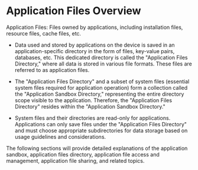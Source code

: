 # Application Files Overview  

Application Files: Files owned by applications, including installation files, resource files, cache files, etc.  

- Data used and stored by applications on the device is saved in an application-specific directory in the form of files, key-value pairs, databases, etc. This dedicated directory is called the "Application Files Directory," where all data is stored in various file formats. These files are referred to as application files.  

- The "Application Files Directory" and a subset of system files (essential system files required for application operation) form a collection called the "Application Sandbox Directory," representing the entire directory scope visible to the application. Therefore, the "Application Files Directory" resides within the "Application Sandbox Directory."  

- System files and their directories are read-only for applications. Applications can only save files under the "Application Files Directory" and must choose appropriate subdirectories for data storage based on usage guidelines and considerations.  

The following sections will provide detailed explanations of the application sandbox, application files directory, application file access and management, application file sharing, and related topics.